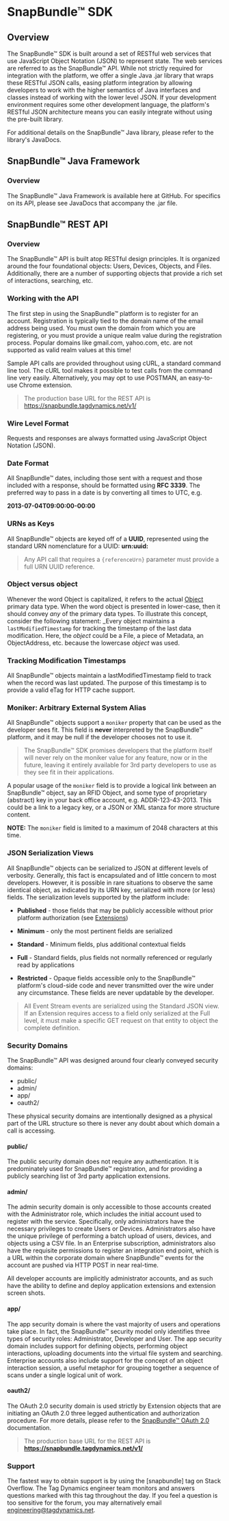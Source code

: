 
# SnapBundle™ SDK
## Overview
The SnapBundle™ SDK is built around a set of RESTful web services that use JavaScript Object Notation (JSON) to represent state. The web services are referred to as the SnapBundle™ API. While not strictly required for integration with the platform, we offer a single Java .jar library that wraps these RESTful JSON calls, easing platform integration by allowing developers to work with the higher semantics of Java interfaces and classes instead of working with the lower level JSON. If your development environment requires some other development language, the platform's RESTful JSON architecture means you can easily integrate without using the pre-built library.

For additional details on the SnapBundle™ Java library, please refer to the library's JavaDocs.

## SnapBundle™ Java Framework
### Overview
The SnapBundle™ Java Framework is available here at GitHub. For specifics on its API, please see JavaDocs that accompany the .jar file.

## SnapBundle™ REST API
### Overview
The SnapBundle™ API is built atop RESTful design principles. It is organized around the four foundational objects: Users, Devices, Objects, and Files. Additionally, there are a number of supporting objects that provide a rich set of interactions, searching, etc.

### Working with the API
The first step in using the SnapBundle™ platform is to register for an account. Registration is typically tied to the domain name of the email address being used. You must own the domain from which you are registering, or you must provide a unique realm value during the registration process. Popular domains like gmail.com, yahoo.com, etc. are not supported as valid realm values at this time!

Sample API calls are provided throughout using cURL, a standard command line tool. The cURL tool makes it possible to test calls from the command line very easily. Alternatively, you may opt to use POSTMAN, an easy-to-use Chrome extension.

> The production base URL for the REST API is https://snapbundle.tagdynamics.net/v1/

### Wire Level Format
Requests and responses are always formatted using JavaScript Object Notation (JSON). 

### Date Format
All SnapBundle™ dates, including those sent with a request and those included with a response, should be formatted using **RFC 3339**. The preferred way to pass in a date is by converting all times to UTC, e.g.

__2013-07-04T09:00:00-00:00__

### URNs as Keys
All SnapBundle™ objects are keyed off of a **UUID**, represented using the standard URN nomenclature for a UUID:  **urn:uuid:<opaque key>**

> Any API call that requires a `{referenceUrn}` parameter must provide a full URN UUID reference.

### Object versus object
Whenever the word Object is capitalized, it refers to the actual [Object](OBJECT.md "Object") primary data type. When the word object is presented in lower-case, then it should convey _any_ of the primary data types. To illustrate this concept, consider the following statement: _Every object maintains a `lastModifiedTimestamp` for tracking the timestamp of the last data modification. Here, the _object_ could be a File, a piece of Metadata, an ObjectAddress, etc. because the lowercase _object_ was used. 

### Tracking Modification Timestamps
All SnapBundle™ objects maintain a lastModifiedTimestamp field to track when the record was last updated. The purpose of this timestamp is to provide a valid eTag for HTTP cache support.

### Moniker: Arbitrary External System Alias
All SnapBundle™ objects support a `moniker` property that can be used as the developer sees fit. This field is **never** interpreted by the SnapBundle™ platform, and it may be null if the developer chooses not to use it.

> The SnapBundle™ SDK promises developers that the platform itself will never rely on the moniker value for any feature, now or in the future, leaving it entirely available for 3rd party developers to use as they see fit in their applications.

A popular usage of the `moniker` field is to provide a logical link between an SnapBundle™ object, say an RFID Object, and some type of proprietary (abstract) key in your back office account, e.g. ADDR-123-43-2013. This could be a link to a legacy key, or a JSON or XML stanza for more structure content.


**NOTE:** The `moniker` field is limited to a maximum of 2048 characters at this time.

### JSON Serialization Views
All SnapBundle™ objects can be serialized to JSON at different levels of verbosity. Generally, this fact is encapsulated and of little concern to most developers. However, it is possible in rare situations to observe the same identical object, as indicated by its URN key, serialized with more (or less) fields. The serialization levels supported by the platform include:

   * **Published** - those fields that may be publicly accessible without prior platform authorization (see [Extensions](EXTENSION_FRAMEWORK.md#published "Extension Framework"))

   * **Minimum** - only the most pertinent fields are serialized

   * **Standard** - Minimum fields, plus additional contextual fields

   * **Full** - Standard fields, plus fields not normally referenced or regularly read by applications

   * **Restricted** - Opaque fields accessible only to the SnapBundle™ platform's cloud-side code and never transmitted over the wire under any circumstance. These fields are never updatable by the developer.

> All Event Stream events are serialized using the Standard JSON view. If an Extension requires access to a field only serialized at the Full level, it must make a specific GET request on that entity to object the complete definition.

### Security Domains
The SnapBundle™ API was designed around four clearly conveyed security domains:

* public/
* admin/
* app/
* oauth2/

These physical security domains are intentionally designed as a physical part of the URL structure so there is never any doubt about which domain a call is accessing. 

#### public/
The public security domain does not require any authentication. It is predominately used for SnapBundle™ registration, and for providing a publicly searching list of 3rd party application extensions.

#### admin/
The admin security domain is only accessible to those accounts created with the Administrator role, which includes the initial account used to register with the service. Specifically, only administrators have the necessary privileges to create Users or Devices. Administrators also have the unique privilege of performing a batch upload of users, devices, and objects using a CSV file. In an Enterprise subscription, administrators also have the requisite permissions to register an integration end point, which is a URL within the corporate domain where SnapBundle™ events for the account are pushed via HTTP POST in near real-time.

All developer accounts are implicitly administrator accounts, and as such have the ability to define and deploy application extensions and extension screen shots.

#### app/
The app security domain is where the vast majority of users and operations take place. In fact, the SnapBundle™ security model only identifies three types of security roles: Administrator, Developer and User. The app security domain includes support for defining objects, performing object interactions, uploading documents into the virtual file system and searching. Enterprise accounts also include support for the concept of an object interaction session, a useful metaphor for grouping together a sequence of scans under a single logical unit of work.

#### oauth2/
The OAuth 2.0 security domain is used strictly by Extension objects that are initiating an OAuth 2.0 three legged authentication and authorization procedure. For more details, please refer to the [SnapBundle™ OAuth 2.0](OAUTH_GUIDE.md "SnapBundle™ OAuth 2.0 Guide") documentation.

> The production base URL for the REST API is **https://snapbundle.tagdynamics.net/v1/**

### Support
The fastest way to obtain support is by using the [snapbundle] tag on Stack Overflow. The Tag Dynamics engineer team monitors and answers questions marked with this tag throughout the day. If you feel a question is too sensitive for the forum, you may alternatively email <engineering@tagdynamics.net>.